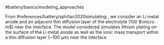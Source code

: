 #battery/basics/modeling_approaches 

From #references/battery/sph/tan2020simulating , we consider an Li metal anode and an adjacent thin diffusion layer of the electrolyte (100 $\micro m$) near the interface. The model considered simulates lithium plating on the surface of the Li metal anode as well as the ionic mass transport within a thin diffusion layer (~100 μm) near the interface